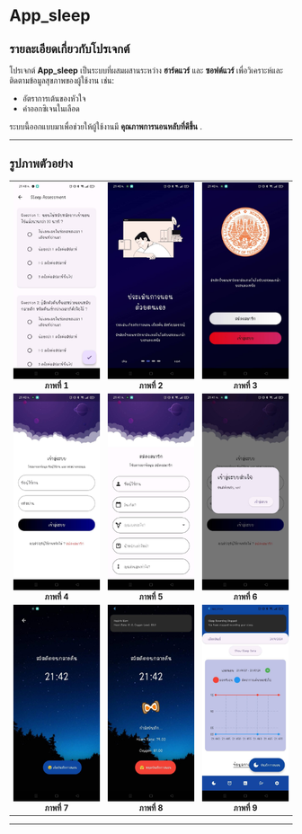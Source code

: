 # App_sleep

## รายละเอียดเกี่ยวกับโปรเจกต์

โปรเจกต์ **App_sleep** เป็นระบบที่ผสมผสานระหว่าง **ฮาร์ดแวร์** และ **ซอฟต์แวร์** เพื่อวิเคราะห์และติดตามข้อมูลสุขภาพของผู้ใช้งาน เช่น:
- อัตราการเต้นของหัวใจ
- ค่าออกซิเจนในเลือด

ระบบนี้ออกแบบมาเพื่อช่วยให้ผู้ใช้งานมี **คุณภาพการนอนหลับที่ดีขึ้น** .

---

## รูปภาพตัวอย่าง

<table>
  <tr>
    <td align="center"><img src="assets/images/10.jpg" alt="รูป 1" width="200" height="350"><br><b>ภาพที่ 1</b></td>
    <td align="center"><img src="assets/images/2.jpg" alt="รูป 2" width="200" height="350"><br><b>ภาพที่ 2</b></td>
    <td align="center"><img src="assets/images/3.jpg" alt="รูป 3" width="200" height="350"><br><b>ภาพที่ 3</b></td>
  </tr>
  <tr>
    <td align="center"><img src="assets/images/4.jpg" alt="รูป 4" width="200" height="350"><br><b>ภาพที่ 4</b></td>
    <td align="center"><img src="assets/images/5.jpg" alt="รูป 5" width="200" height="350"><br><b>ภาพที่ 5</b></td>
    <td align="center"><img src="assets/images/6.jpg" alt="รูป 6" width="200" height="350"><br><b>ภาพที่ 6</b></td>
  </tr>
  <tr>
    <td align="center"><img src="assets/images/7.jpg" alt="รูป 7" width="200" height="350"><br><b>ภาพที่ 7</b></td>
    <td align="center"><img src="assets/images/8.jpg" alt="รูป 8" width="200" height="350"><br><b>ภาพที่ 8</b></td>
    <td align="center"><img src="assets/images/9.jpg" alt="รูป 9" width="200" height="350"><br><b>ภาพที่ 9</b></td>
  </tr>
</table>

---


